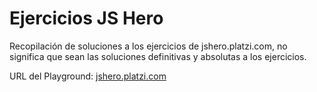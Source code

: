 # Ejercicios JS Hero

Recopilación de soluciones a los ejercicios de jshero.platzi.com, no significa que sean las soluciones definitivas y absolutas a los ejercicios.

URL del Playground: [jshero.platzi.com](https://jshero.platzi.com/)